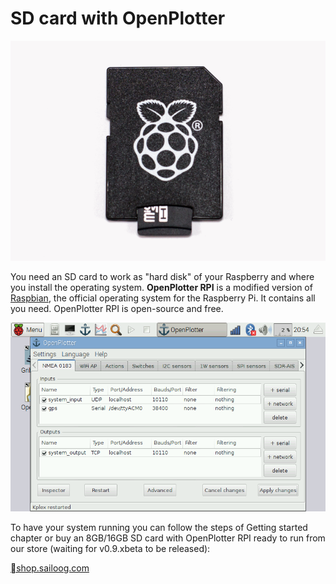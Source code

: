 # SD card with OpenPlotter

![](sd.png)

You need an SD card to work as "hard disk" of your Raspberry and where you install the operating system. **OpenPlotter RPI** is a modified version of [Raspbian](https://www.raspbian.org/), the official operating system for the Raspberry Pi. It contains all you need. OpenPlotter RPI is open-source and free.

![](openplotter_rpi.png)

To have your system running you can follow the steps of Getting started chapter or buy an 8GB/16GB SD card with OpenPlotter RPI ready to run from our store (waiting for v0.9.xbeta to be released):

[shop.sailoog.com](http://shop.sailoog.com)


